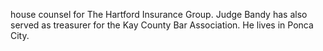 ﻿---
fname: 'David'
lname: 'Bandy'
id: 1049
published: False
layout: judge-bio
---
house counsel
for The Hartford Insurance Group. Judge Bandy has also served as
treasurer for the Kay County Bar Association. He lives in Ponca City.
